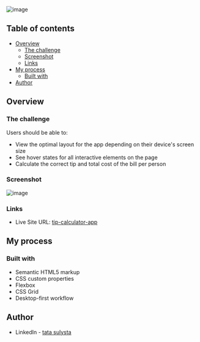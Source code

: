
![image](https://user-images.githubusercontent.com/87609169/174636209-20031297-0fb4-448f-85c0-d3cb4bfc8d25.png)
## Table of contents
- [Overview](#overview)
  - [The challenge](#the-challenge)
  - [Screenshot](#screenshot)
  - [Links](#links)
- [My process](#my-process)
  - [Built with](#built-with)
- [Author](#author)


## Overview

### The challenge

Users should be able to:

- View the optimal layout for the app depending on their device's screen size
- See hover states for all interactive elements on the page
- Calculate the correct tip and total cost of the bill per person

### Screenshot
![image](https://user-images.githubusercontent.com/87609169/174636615-18f4aa60-a758-4472-bcd7-d52f29927a8f.png)


### Links
- Live Site URL: [tip-calculator-app](https://tip-calculator-app-tata.netlify.app/)

## My process

### Built with

- Semantic HTML5 markup
- CSS custom properties
- Flexbox
- CSS Grid
- Desktop-first workflow

## Author
- LinkedIn - [tata sulysta](https://www.linkedin.com/in/tata-sulysta-1815821a2/)
